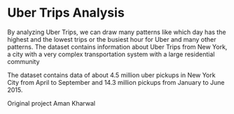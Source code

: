 # Uber Trips Analysis

By analyzing Uber Trips, we can draw many patterns like which day has the highest and the lowest trips or the busiest hour for Uber and many other patterns. The dataset contains information about Uber Trips from New York, a city  with a very complex transportation system with a large residential community

The dataset contains data of about 4.5 million uber pickups in New York City from April to September and 14.3 million pickups from January to June 2015.

Original project Aman Kharwal